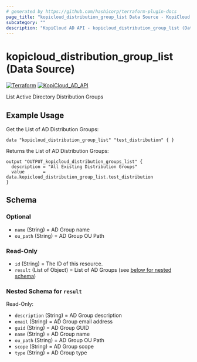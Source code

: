 ```yaml
---
# generated by https://github.com/hashicorp/terraform-plugin-docs
page_title: "kopicloud_distribution_group_list Data Source - KopiCloud AD Provider"
subcategory: ""
description: "KopiCloud AD API - kopicloud_distribution_group_list (Data Source)"
---
```


# kopicloud_distribution_group_list (Data Source)
[![Terraform](https://img.shields.io/badge/terraform-v1.3+-blue.svg)](https://www.terraform.io/downloads.html) 
[![KopiCloud_AD_API](https://img.shields.io/badge/kopiCloud_ad-v1.0+-blueviolet.svg)](https://www.kopicloud-ad-api.com)

List Active Directory Distribution Groups

## Example Usage

Get the List of AD Distribution Groups:
```
data "kopicloud_distribution_group_list" "test_distribution" { }
```

Returns the List of AD Distribution Groups:
```
output "OUTPUT_kopicloud_distribution_groups_list" {
  description = "All Existing Distribution Groups"
  value       = data.kopicloud_distribution_group_list.test_distribution
}
```

<!-- schema generated by tfplugindocs -->
## Schema

### Optional

- `name` (String) = AD Group name
- `ou_path` (String) = AD Group OU Path

### Read-Only

- `id` (String) = The ID of this resource.
- `result` (List of Object) = List of AD Groups (see [below for nested schema](#nestedatt--result))

<a id="nestedatt--result"></a>
### Nested Schema for `result`

Read-Only:

- `description` (String) = AD Group description
- `email` (String) = AD Group email address
- `guid` (String) = AD Group GUID
- `name` (String) = AD Group name
- `ou_path` (String) = AD Group OU Path
- `scope` (String) = AD Group scope
- `type` (String) = AD Group type 
